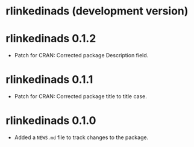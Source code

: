 # rlinkedinads (development version)

# rlinkedinads 0.1.2

* Patch for CRAN: Corrected package Description field.

# rlinkedinads 0.1.1

* Patch for CRAN: Corrected package title to title case.

# rlinkedinads 0.1.0

* Added a `NEWS.md` file to track changes to the package.
